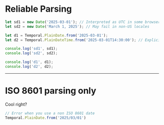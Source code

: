 # Reliable Parsing

```ts {monaco-run}
let sd1 = new Date('2025-03-01'); // Interpreted as UTC in some browsers, local time in others  
let sd2 = new Date('March 1, 2025'); // May fail in non-US locales 

let d1 = Temporal.PlainDate.from('2025-03-01');
let d2 = Temporal.PlainDateTime.from('2025-03-01T14:30:00'); // Explicit time handling 

console.log('sd1', sd1);
console.log('sd2', sd2);

console.log('d1', d1);
console.log('d2', d2);

```

---

# ISO 8601 parsing only
Cool right?

```ts {monaco-run}
// Error when you use a non ISO 8601 date
Temporal.PlainDate.from('2025/03/01') 

```